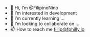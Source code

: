 - 👋 Hi, I’m @FilipinoNino
- 👀 I’m interested in development
- 🌱 I’m currently learning ...
- 💞️ I’m looking to collaborate on ...
- 📫 How to reach me fillip@fphilly.io

<!---
FilipinoNino/FilipinoNino is a ✨ special ✨ repository because its `README.md` (this file) appears on your GitHub profile.
You can click the Preview link to take a look at your changes.
--->
